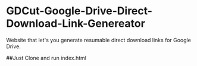 # GDCut-Google-Drive-Direct-Download-Link-Genereator
Website that let's you generate resumable direct download links for Google Drive.


##Just Clone and run index.html
